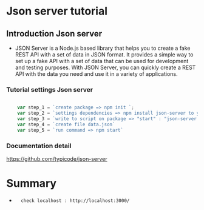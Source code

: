 # Json server tutorial

## Introduction Json server

- JSON Server is a Node.js based library that helps you to create a fake REST API with a set of data in JSON format. It provides a simple way to set up a fake API with a set of data that can be used for development and testing purposes. With JSON Server, you can quickly create a REST API with the data you need and use it in a variety of applications.

### Tutorial settings Json server

```javascript

    var step_1 = `create package => npm init `;
    var step_2 = `settings dependencies => npm install json-server to your folder`
    var step_3 = `write to script on package => "start" : "json-server --watch data.json"`
    var step_4 = `create file data.json`
    var step_5 = `run command => npm start`

```

### Documentation detail

https://github.com/typicode/json-server

# Summary

-       check localhost : http://localhost:3000/
















